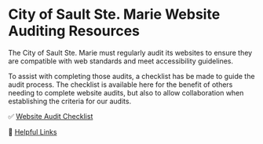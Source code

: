 # City of Sault Ste. Marie Website Auditing Resources

The City of Sault Ste. Marie must regularly audit its websites
to ensure they are compatible with web standards and meet accessibility guidelines.

To assist with completing those audits, a checklist has be made to guide the audit process.
The checklist is available here for the benefit of others needing to complete website audits,
but also to allow collaboration when establishing the criteria for our audits.

✅ [Website Audit Checklist](checklist.md)

🔗 [Helpful Links](links.md)
